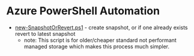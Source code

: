 # Azure PowerShell Automation

- [new-SnapshotOrRevert.ps1](new-SnapshotOrRevert.ps1) - create snapshot, or if one already exists revert to latest snapshot
	- note: This script is for older/cheaper standard not performant managed storage which makes this process much simpler.

